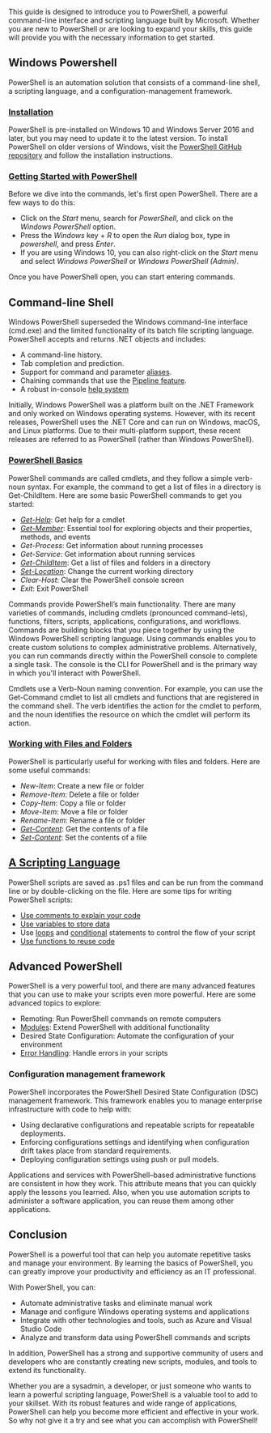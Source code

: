 This guide is designed to introduce you to PowerShell, a powerful command-line interface and scripting language built by Microsoft. Whether you are new to PowerShell or are looking to expand your skills, this guide will provide you with the necessary information to get started.

## Windows Powershell

PowerShell is an automation solution that consists of a command-line shell, a scripting language, and a configuration-management framework.

### [Installation](Install\installation.md)
PowerShell is pre-installed on Windows 10 and Windows Server 2016 and later, but you may need to update it to the latest version. To install PowerShell on older versions of Windows, visit the [PowerShell GitHub repository](https://github.com/PowerShell/PowerShell) and follow the installation instructions.

### [Getting Started with PowerShell](GetStart.md)
Before we dive into the commands, let's first open PowerShell. There are a few ways to do this:

+ Click on the *Start* menu, search for *PowerShell*, and click on the *Windows PowerShell* option.
+ Press the *Windows* key + *R* to open the *Run* dialog box, type in *powershell*, and press *Enter*.
+ If you are using Windows 10, you can also right-click on the *Start* menu and select *Windows PowerShell* or *Windows PowerShell (Admin)*.

Once you have PowerShell open, you can start entering commands.

## Command-line Shell

Windows PowerShell superseded the Windows command-line interface (cmd.exe) and the limited functionality of its batch file scripting language. PowerShell accepts and returns .NET objects and includes:

+ A command-line history.
+ Tab completion and prediction.
+ Support for command and parameter [aliases](getalias.md).
+ Chaining commands that use the [Pipeline feature](pipeline.md).
+ A robust in-console [help system](gethelp.md)

Initially, Windows PowerShell was a platform built on the .NET Framework and only worked on Windows operating systems. However, with its recent releases, PowerShell uses the .NET Core and can run on Windows, macOS, and Linux platforms. Due to their multi-platform support, these recent releases are referred to as PowerShell (rather than Windows PowerShell).

### [PowerShell Basics](GetStart.md)
PowerShell commands are called cmdlets, and they follow a simple verb-noun syntax. For example, the command to get a list of files in a directory is Get-ChildItem. Here are some basic PowerShell commands to get you started:

+ [*Get-Help*](gethelp.md): Get help for a cmdlet
+ [*Get-Member*](get_member.md): Essential tool for exploring objects and their properties, methods, and events
+ *Get-Process*: Get information about running processes
+ *Get-Service*: Get information about running services
+ [*Get-ChildItem*](files_folders.md#get-childitem): Get a list of files and folders in a directory
+ [*Set-Location*](files_folders.md#set-location): Change the current working directory
+ *Clear-Host*: Clear the PowerShell console screen
+ *Exit*: Exit PowerShell

Commands provide PowerShell’s main functionality. There are many varieties of commands, including cmdlets (pronounced command-lets), functions, filters, scripts, applications, configurations, and workflows. Commands are building blocks that you piece together by using the Windows PowerShell scripting language. Using commands enables you to create custom solutions to complex administrative problems. Alternatively, you can run commands directly within the PowerShell console to complete a single task. The console is the CLI for PowerShell and is the primary way in which you'll interact with PowerShell.

Cmdlets use a Verb-Noun naming convention. For example, you can use the Get-Command cmdlet to list all cmdlets and functions that are registered in the command shell. The verb identifies the action for the cmdlet to perform, and the noun identifies the resource on which the cmdlet will perform its action.

### [Working with Files and Folders](files_folders.md)
PowerShell is particularly useful for working with files and folders. Here are some useful commands:

+ *New-Item*: Create a new file or folder
+ *Remove-Item*: Delete a file or folder
+ *Copy-Item*: Copy a file or folder
+ *Move-Item*: Move a file or folder
+ *Rename-Item*: Rename a file or folder
+ [*Get-Content*](out_format.md#get-content): Get the contents of a file
+ [*Set-Content*](out_format.md#set-content): Set the contents of a file

## [A Scripting Language](./Scripting/variables.md)

PowerShell scripts are saved as .ps1 files and can be run from the command line or by double-clicking on the file. Here are some tips for writing PowerShell scripts:

+ [Use comments to explain your code](./Scripting/comments.md)
+ [Use variables to store data](./Scripting/variables.md)
+ Use [loops](./Scripting/loops.md) and [conditional](./Scripting/cond.md) statements to control the flow of your script
+ [Use functions to reuse code](./Scripting/functions.md)

## Advanced PowerShell

PowerShell is a very powerful tool, and there are many advanced features that you can use to make your scripts even more powerful. Here are some advanced topics to explore:

+ Remoting: Run PowerShell commands on remote computers
+ [Modules](./Advanced/modules.md): Extend PowerShell with additional functionality
+ Desired State Configuration: Automate the configuration of your environment
+ [Error Handling](./Advanced/ErrorHandling.md): Handle errors in your scripts

### Configuration management framework
PowerShell incorporates the PowerShell Desired State Configuration (DSC) management framework. This framework enables you to manage enterprise infrastructure with code to help with:

+ Using declarative configurations and repeatable scripts for repeatable deployments.
+ Enforcing configurations settings and identifying when configuration drift takes place from standard requirements.
+ Deploying configuration settings using push or pull models.

Applications and services with PowerShell–based administrative functions are consistent in how they work. This attribute means that you can quickly apply the lessons you learned. Also, when you use automation scripts to administer a software application, you can reuse them among other applications.

## Conclusion

PowerShell is a powerful tool that can help you automate repetitive tasks and manage your environment. By learning the basics of PowerShell, you can greatly improve your productivity and efficiency as an IT professional.

With PowerShell, you can:

* Automate administrative tasks and eliminate manual work
* Manage and configure Windows operating systems and applications
* Integrate with other technologies and tools, such as Azure and Visual Studio Code
* Analyze and transform data using PowerShell commands and scripts

In addition, PowerShell has a strong and supportive community of users and developers who are constantly creating new scripts, modules, and tools to extend its functionality.

Whether you are a sysadmin, a developer, or just someone who wants to learn a powerful scripting language, PowerShell is a valuable tool to add to your skillset. With its robust features and wide range of applications, PowerShell can help you become more efficient and effective in your work. So why not give it a try and see what you can accomplish with PowerShell!
